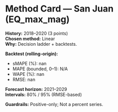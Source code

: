 # Method Card — San Juan (EQ_max_mag)

**History:** 2018–2020 (3 points)  
**Chosen method:** Linear  
**Why:** Decision ladder + backtests.

**Backtest (rolling-origin):**
- sMAPE (%): nan
- MAPE (bounded, 0–1): N/A
- WAPE (%): nan
- RMSE: nan

**Forecast horizon:** 2021–2029  
**Intervals:** 80% / 95% (RMSE-based)

**Guardrails:** Positive-only; Not a percent series.
